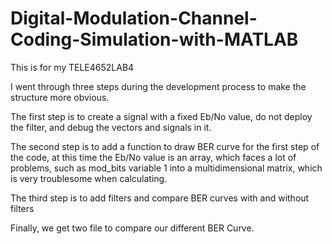 # Digital-Modulation-Channel-Coding-Simulation-with-MATLAB

This is for my TELE4652LAB4

I went through three steps during the development process to make the structure more obvious. 

The first step is to create a signal with a fixed Eb/No value, do not deploy the filter, and debug the vectors and signals in it.

The second step is to add a function to draw BER curve for the first step of the code, at this time the Eb/No value is an array, which faces a lot of problems, such as mod_bits variable 1 into a multidimensional matrix, which is very troublesome when calculating.

The third step is to add filters and compare BER curves with and without filters

Finally, we get two file to compare our different BER Curve.
